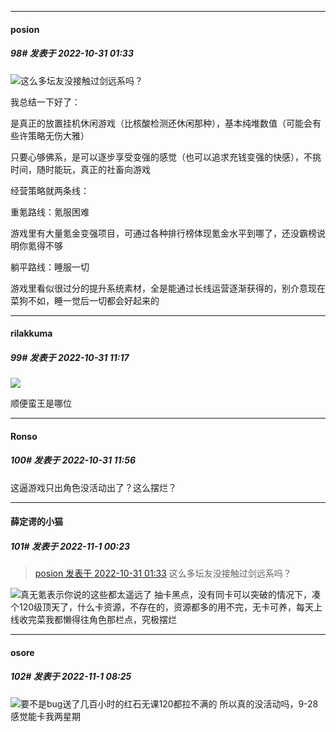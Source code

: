 

*****

####  posion  
##### 98#       发表于 2022-10-31 01:33

<img src="https://static.saraba1st.com/image/smiley/face2017/067.png" referrerpolicy="no-referrer">这么多坛友没接触过剑远系吗？

我总结一下好了：

是真正的放置挂机休闲游戏（比核酸检测还休闲那种），基本纯堆数值（可能会有些许策略无伤大雅）

只要心够佛系，是可以逐步享受变强的感觉（也可以追求充钱变强的快感），不挑时间，随时能玩，真正的社畜向游戏

经营策略就两条线：

重氪路线：氪服困难

游戏里有大量氪金变强项目，可通过各种排行榜体现氪金水平到哪了，还没霸榜说明你氪得不够

躺平路线：睡服一切

游戏里看似很过分的提升系统素材，全是能通过长线运营逐渐获得的，别介意现在菜狗不如，睡一觉后一切都会好起来的



*****

####  rilakkuma  
##### 99#       发表于 2022-10-31 11:17

<img src="https://static.saraba1st.com/image/smiley/face2017/067.png" referrerpolicy="no-referrer">

顺便蛮王是哪位



*****

####  Ronso  
##### 100#       发表于 2022-10-31 11:56

这逼游戏只出角色没活动出了？这么摆烂？



*****

####  薛定谔的小猫  
##### 101#       发表于 2022-11-1 00:23

<blockquote><a href="httphttps://bbs.saraba1st.com/2b/forum.php?mod=redirect&amp;goto=findpost&amp;pid=58198630&amp;ptid=2068560" target="_blank">posion 发表于 2022-10-31 01:33</a>
这么多坛友没接触过剑远系吗？</blockquote>
<img src="https://static.saraba1st.com/image/smiley/face2017/067.png" referrerpolicy="no-referrer">真无氪表示你说的这些都太遥远了
抽卡黑点，没有同卡可以突破的情况下，凑个120级顶天了，什么卡资源，不存在的，资源都多的用不完，无卡可养，每天上线收完菜我都懒得往角色那栏点，究极摆烂



*****

####  osore  
##### 102#       发表于 2022-11-1 08:25

<img src="https://static.saraba1st.com/image/smiley/face2017/067.png" referrerpolicy="no-referrer">要不是bug送了几百小时的红石无课120都拉不满的
所以真的没活动吗，9-28感觉能卡我两星期


